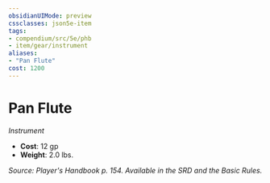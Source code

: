 ```yaml
---
obsidianUIMode: preview
cssclasses: json5e-item
tags:
- compendium/src/5e/phb
- item/gear/instrument
aliases: 
- "Pan Flute"
cost: 1200
---
```

# Pan Flute
*Instrument*  

- **Cost**: 12 gp
- **Weight**: 2.0 lbs.

*Source: Player's Handbook p. 154. Available in the SRD and the Basic Rules.*